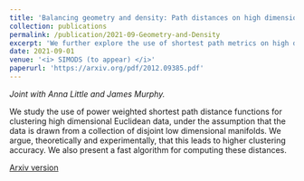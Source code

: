 ```yaml
---
title: 'Balancing geometry and density: Path distances on high dimensional data.'
collection: publications
permalink: /publication/2021-09-Geometry-and-Density
excerpt: 'We further explore the use of shortest path metrics on high dimensional data.'
date: 2021-09-01
venue: '<i> SIMODS (to appear) </i>'
paperurl: 'https://arxiv.org/pdf/2012.09385.pdf'
---
```


<i> Joint with Anna Little and James Murphy.</i>

We study the use of power weighted shortest path distance functions for clustering high dimensional Euclidean data, under the assumption that the data is drawn from a collection of disjoint low dimensional manifolds. We argue, theoretically and experimentally, that this leads to higher clustering accuracy. We also present a fast algorithm for computing these distances.

[Arxiv version](https://arxiv.org/pdf/2012.09385.pdf)
